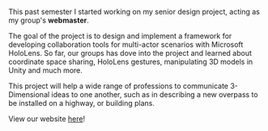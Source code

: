 This past semester I started working on my senior design project, acting as my group's **webmaster**.

The goal of the project is to design and implement a framework for developing collaboration tools for multi-actor scenarios with Microsoft HoloLens. So far, our groups has dove into the project and learned about coordinate space sharing, HoloLens gestures, manipulating 3D models in Unity and much more.

This project will help a wide range of professions to communicate 3-Dimensional ideas to one another, such as in describing a new overpass to be installed on a highway, or building plans.

View our website [here](http://may1703.sd.ece.iastate.edu/)!